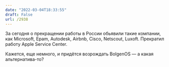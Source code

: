 ```yaml
---
date: "2022-03-04T18:33:55"
draft: False
url: /2938
---
```


За сегодня о прекращении работы в России обьявили такие компании, как Microsoft, Epam, Autodesk, Airbnb, Cisco, Netscout, Luxoft. Прекратил работу Apple Service Center. 

Кажется, еще немного, и придётся возрождать BolgenOS — а какая альтернатива-то?
